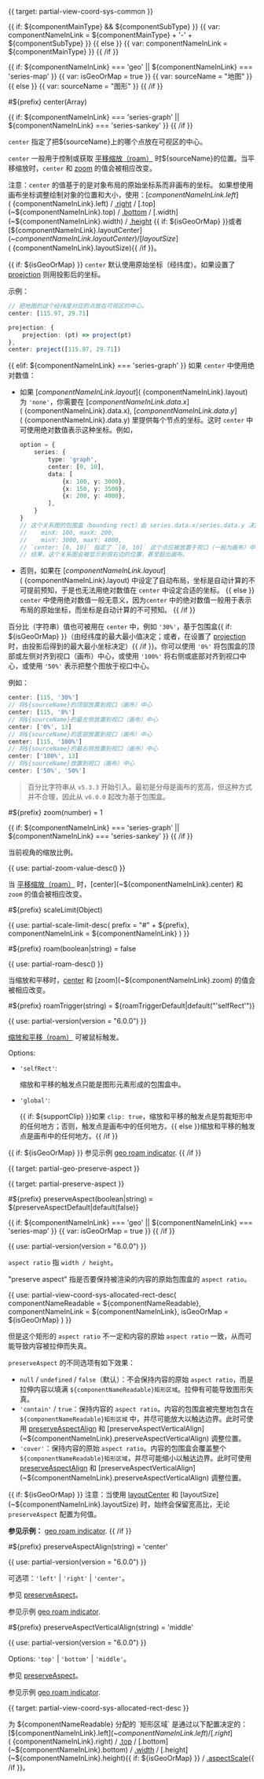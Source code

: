 {{ target: partial-view-coord-sys-common }}

{{ if: ${componentMainType} && ${componentSubType} }}
{{ var: componentNameInLink = ${componentMainType} + '-' + ${componentSubType} }}
{{ else }}
{{ var: componentNameInLink = ${componentMainType} }}
{{ /if }}

{{ if: ${componentNameInLink} === 'geo'
    || ${componentNameInLink} === 'series-map'
}}
{{ var: isGeoOrMap = true }}
{{ var: sourceName = "地图" }}
{{ else }}
{{ var: sourceName = "图形" }}
{{ /if }}

#${prefix} center(Array)

{{ if: ${componentNameInLink} === 'series-graph' || ${componentNameInLink} === 'series-sankey' }}
<ExampleUIControlVector default="0,0" dims="x,y" />
{{ /if }}

`center` 指定了把${sourceName}上的哪个点放在可视区的中心。

`center` 一般用于控制或获取 [平移缩放（roam）](~${componentNameInLink}.roam) 时${sourceName}的位置。当平移缩放时，`center` 和 [zoom](~${componentNameInLink}.zoom) 的值会被相应改变。

注意：`center` 的值基于的是对象布局的原始坐标系而非画布的坐标。
如果想使用画布坐标调整绘制对象的位置和大小，使用：[${componentNameInLink}.left](~${componentNameInLink}.left) / [.right](~${componentNameInLink}.right) / [.top](~${componentNameInLink}.top) / [.bottom](~${componentNameInLink}.bottom) / [.width](~${componentNameInLink}.width) / [.height](~${componentNameInLink}.height) {{ if: ${isGeoOrMap} }}或者 [${componentNameInLink}.layoutCenter](~${componentNameInLink}.layoutCenter) / [layoutSize](~${componentNameInLink}.layoutSize){{ /if }}。


{{ if: ${isGeoOrMap} }}
`center` 默认使用原始坐标（经纬度）。如果设置了 [proejction](~${componentNameInLink}.projection) 则用投影后的坐标。

示例：
```ts
// 把地图的这个经纬度对应的点放在可视区的中心。
center: [115.97, 29.71]
```

```ts
projection: {
    projection: (pt) => project(pt)
},
center: project([115.97, 29.71])
```
{{ elif: ${componentNameInLink} === 'series-graph' }}
如果 `center` 中使用绝对数值：
- 如果 [${componentNameInLink}.layout](~${componentNameInLink}.layout) 为 `'none'`，你需要在 [${componentNameInLink}.data.x](~${componentNameInLink}.data.x), [${componentNameInLink}.data.y](~${componentNameInLink}.data.y) 里提供每个节点的坐标。这时 `center` 中可使用绝对数值表示这种坐标。例如，
    ```ts
    option = {
        series: {
            type: 'graph',
            center: [0, 10],
            data: [
                {x: 100, y: 3000},
                {x: 150, y: 3500},
                {x: 200, y: 4000},
            ],
        }
    }
    // 这个关系图的包围盒（bounding rect）由 series.data.x/series.data.y 决定:
    //    minX: 100, maxX: 200,
    //    minY: 3000, maxY: 4000,
    // `center: [0, 10]` 指定了 `[0, 10]` 这个点应被放置于视口（一般为画布）中心。
    // 结果，这个关系图会被显示到很右边的位置，甚至超出画布。
    ```
- 否则，如果在 [${componentNameInLink}.layout](~${componentNameInLink}.layout) 中设定了自动布局，坐标是自动计算的不可提前预知，于是也无法用绝对数值在 `center` 中设定合适的坐标。
{{ else }}
`center` 中使用绝对数值一般无意义，因为`center` 中的绝对数值一般用于表示布局的原始坐标，而坐标是自动计算的不可预知。
{{ /if }}

百分比（字符串）值也可被用在 `center` 中，例如 `'30%'`，基于包围盒{{ if: ${isGeoOrMap} }}（由经纬度的最大最小值决定；或者，在设置了 [projection](~${componentNameInLink}.projection) 时，由投影后得到的最大最小坐标决定）{{ /if }}。你可以使用 `'0%'` 将包围盒的顶部或左侧对齐到视口（画布）中心，或使用 `'100%'` 将右侧或底部对齐到视口中心，或使用 `'50%'` 表示把整个图放于视口中心。

例如：
```ts
center: [115, '30%']
// 将${sourceName}的顶部放置到视口（画布）中心
center: [115, '0%']
// 将${sourceName}的最左侧放置到视口（画布）中心
center: ['0%', 13]
// 将${sourceName}的底部放置到视口（画布）中心
center: [115, '100%']
// 将${sourceName}的最右侧放置到视口（画布）中心
center: ['100%', 13]
// 将${sourceName}放置到视口（画布）中心
center: ['50%', '50%']
```

> 百分比字符串从 `v5.3.3` 开始引入。最初是分母是画布的宽高，但这种方式并不合理，因此从 `v6.0.0` 起改为基于包围盒。


#${prefix} zoom(number) = 1

{{ if: ${componentNameInLink} === 'series-graph' || ${componentNameInLink} === 'series-sankey' }}
<ExampleUIControlNumber default="1" min="0" step="0.1" />
{{ /if }}

当前视角的缩放比例。

{{ use: partial-zoom-value-desc() }}

当 [平移缩放（roam）](~${componentNameInLink}.roam) 时，[center](~${componentNameInLink}.center) 和 `zoom` 的值会被相应改变。

#${prefix} scaleLimit(Object)

{{ use: partial-scale-limit-desc(
    prefix = "#" + ${prefix},
    componentNameInLink = ${componentNameInLink}
) }}

#${prefix} roam(boolean|string) = false

{{ use: partial-roam-desc() }}

当缩放和平移时，[center](~${componentNameInLink}.center) 和 [zoom](~${componentNameInLink}.zoom) 的值会被相应改变。

#${prefix} roamTrigger(string) = ${roamTriggerDefault|default("'selfRect'")}

{{ use: partial-version(version = "6.0.0") }}

[缩放和平移（roam）](~${componentNameInLink}.roam) 可被鼠标触发。

Options:
- `'selfRect'`:

    缩放和平移的触发点只能是图形元素形成的包围盒中。

- `'global'`:

    {{ if: ${supportClip} }}如果 `clip: true`，缩放和平移的触发点是剪裁矩形中的任何地方；否则，触发点是画布中的任何地方。{{ else }}缩放和平移的触发点是画布中的任何地方。{{ /if }}

{{ if: ${isGeoOrMap} }}
参见示例 [geo roam indicator](${galleryEditorPath}doc-example/geo-roam-indicator&edit=1&reset=1).
{{ /if }}


{{ target: partial-geo-preserve-aspect }}

{{ target: partial-preserve-aspect }}

#${prefix} preserveAspect(boolean|string) = ${preserveAspectDefault|default(false)}

{{ if: ${componentNameInLink} === 'geo' || ${componentNameInLink} === 'series-map' }}
{{ var: isGeoOrMap = true }}
{{ /if }}

<ExampleUIControlBoolean default="false" />

{{ use: partial-version(version = "6.0.0") }}

`aspect ratio` 指 `width / height`。

"preserve aspect" 指是否要保持被渲染的内容的原始包围盒的 `aspect ratio`。

{{ use: partial-view-coord-sys-allocated-rect-desc(
    componentNameReadable = ${componentNameReadable},
    componentNameInLink = ${componentNameInLink},
    isGeoOrMap = ${isGeoOrMap}
) }}

但是这个矩形的 `aspect ratio` 不一定和内容的原始 `aspect ratio` 一致，从而可能导致内容被拉伸而失真。

`preserveAspect` 的不同选项有如下效果：
- `null` / `undefined` / `false`（默认）：不会保持内容的原始 `aspect ratio`，而是拉伸内容以填满 `${componentNameReadable}矩形区域`。拉伸有可能导致图形失真。
- `'contain'` / `true`：保持内容的 `aspect ratio`。内容的包围盒被完整地包含在 `${componentNameReadable}矩形区域` 中，并尽可能放大以触达边界。此时可使用 [preserveAspectAlign](~${componentNameInLink}.preserveAspectAlign) 和 [preserveAspectVerticalAlign](~${componentNameInLink}.preserveAspectVerticalAlign) 调整位置。
- `'cover'`：保持内容的原始 `aspect ratio`。内容的包围盒会覆盖整个 `${componentNameReadable}矩形区域`，并尽可能缩小以触达边界。此时可使用 [preserveAspectAlign](~${componentNameInLink}.preserveAspectAlign) 和 [preserveAspectVerticalAlign](~${componentNameInLink}.preserveAspectVerticalAlign) 调整位置。

{{ if: ${isGeoOrMap} }}
注意：当使用 [layoutCenter](~${componentNameInLink}.layoutCenter) 和 [layoutSize](~${componentNameInLink}.layoutSize) 时，始终会保留宽高比，无论 `preserveAspect` 配置为何值。

**参见示例：** [geo roam indicator](${galleryEditorPath}doc-example/geo-roam-indicator&edit=1&reset=1).
{{ /if }}

#${prefix} preserveAspectAlign(string) = 'center'

<ExampleUIControlEnum options="left,right,center" default="center" />

{{ use: partial-version(version = "6.0.0") }}

可选项：`'left'` | `'right'` | `'center'`。

参见 [preserveAspect](~${componentNameInLink}.preserveAspect)。

参见示例 [geo roam indicator](${galleryEditorPath}doc-example/geo-roam-indicator&edit=1&reset=1).

#${prefix} preserveAspectVerticalAlign(string) = 'middle'

<ExampleUIControlEnum options="top,bottom,middle" default="middle" />

{{ use: partial-version(version = "6.0.0") }}

Options: `'top'` | `'bottom'` | `'middle'`。

参见 [preserveAspect](~${componentNameInLink}.preserveAspect)。

参见示例 [geo roam indicator](${galleryEditorPath}doc-example/geo-roam-indicator&edit=1&reset=1).



{{ target: partial-view-coord-sys-allocated-rect-desc }}

为 ${componentNameReadable} 分配的 `矩形区域` 是通过以下配置决定的：
[${componentNameInLink}.left](~${componentNameInLink}.left) / [.right](~${componentNameInLink}.right) / [.top](~${componentNameInLink}.top) / [.bottom](~${componentNameInLink}.bottom) / [.width](~${componentNameInLink}.width) / [.height](~${componentNameInLink}.height){{ if: ${isGeoOrMap} }} / [.aspectScale](~${componentNameInLink}.aspectScale){{ /if }}。
